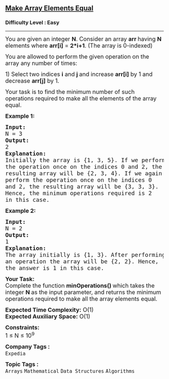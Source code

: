<h2><a href="https://www.geeksforgeeks.org/problems/make-array-elements-equal--170647/1?page=2&category=Mathematical&difficulty=Easy&sortBy=submissions">Make Array Elements Equal</a></h2><h3>Difficulty Level : Easy</h3><hr><div class="problems_problem_content__Xm_eO"><p><span style="font-size:18px">You are given an integer <strong>N</strong>. Consider an array <strong>arr </strong>having <strong>N</strong> elements where <strong>arr[i]</strong> = <strong>2*i+1</strong>. (The array&nbsp;is 0-indexed)</span></p>

<p><span style="font-size:18px">You are allowed to perform the given operation on the array any number of times:</span></p>

<p><span style="font-size:18px">1) Select two indices <strong>i</strong> and <strong>j </strong>and increase <strong>arr[i]</strong> by 1 and decrease <strong>arr[j]</strong> by 1.</span></p>

<p><span style="font-size:18px">Your task is to find the minimum number of such operations required to make all the elements of the array equal.</span></p>

<p><span style="font-size:18px"><strong>Example 1:</strong></span></p>

<pre><span style="font-size:18px"><strong>Input:</strong>
N = 3
<strong>Output:</strong>
2
<strong>Explanation:</strong>
Initially the array is {1, 3, 5}. If we perform
the operation once on the indices 0 and 2, the 
resulting array will be {2, 3, 4}. If we again 
perform the operation once on the indices 0
and 2, the resulting array will be {3, 3, 3}.
Hence, the minimum operations required is 2
in this case.</span> </pre>

<p><span style="font-size:18px"><strong>Example 2:</strong></span></p>

<pre><span style="font-size:18px"><strong>Input: </strong>
N = 2
<strong>Output:</strong>
1
<strong>Explanation: </strong>
The array initially is {1, 3}. After performing </span>
<span style="font-size:18px">an operation the array will be {2, 2}. Hence,
the answer is 1 in this case.</span></pre>

<p><span style="font-size:18px"><strong>Your Task:</strong><br>
Complete the function <strong>minOperations</strong><strong>() </strong>which takes the integer&nbsp;<strong>N&nbsp;</strong>as the input parameter, and returns the minimum operations required to make all the array elements equal.</span></p>

<p><span style="font-size:18px"><strong>Expected Time Complexity:</strong>&nbsp;O(1)<br>
<strong>Expected Auxiliary Space:</strong>&nbsp;O(1)</span></p>

<p><span style="font-size:18px"><strong>Constraints:</strong><br>
1 ≤ N&nbsp;≤ 10<sup>9</sup></span></p>
</div><p><span style=font-size:18px><strong>Company Tags : </strong><br><code>Expedia</code>&nbsp;<br><p><span style=font-size:18px><strong>Topic Tags : </strong><br><code>Arrays</code>&nbsp;<code>Mathematical</code>&nbsp;<code>Data Structures</code>&nbsp;<code>Algorithms</code>&nbsp;